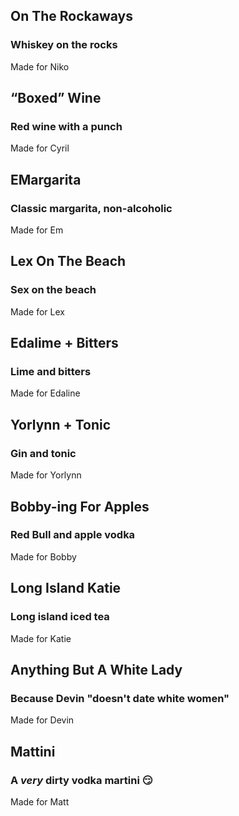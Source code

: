 
## On The Rockaways
### Whiskey on the rocks
Made for Niko

## “Boxed” Wine
### Red wine with a punch
Made for Cyril

## EMargarita
### Classic margarita, non-alcoholic
Made for Em

<!-- ## HarmoNick’s
Nick || It’s a jazz piano thing, you wouldn’t understand. -->

## Lex On The Beach
### Sex on the beach
Made for Lex

## Edalime + Bitters
### Lime and bitters
Made for Edaline

## Yorlynn + Tonic
### Gin and tonic
Made for Yorlynn

## Bobby-ing For Apples
### Red Bull and apple vodka
Made for Bobby

## Long Island Katie
### Long island iced tea
Made for Katie

## Anything But A White Lady
### Because Devin "doesn't date white women"
Made for Devin

## Mattini
### A *very* dirty vodka martini 😏
Made for Matt
